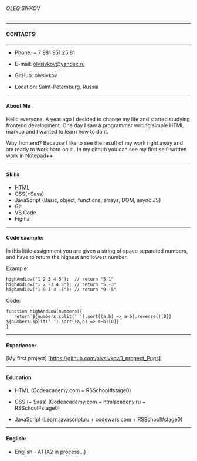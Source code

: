 

###### *OLEG SIVKOV*
*****

#### CONTACTS:
*****

* Phone: + 7 981 951 25 81

* E-mail: olvsivkov@yandex.ru

* GitHub: olvsivkov

* Location: Saint-Petersburg, Russia
*****

#### About Me
Hello everyone. A year ago I decided to change my life and started studying frontend development. One day I saw a programmer writing simple HTML markup and I wanted to learn how to do it. 

Why frontend? Because I like to see the result of my work right away and am ready to work hard on it . In my github you can see my first self-written work in Notepad++
*****

#### Skills

* HTML
* CSS(+Sass) 
* JavaScript (Basic, object, functions, arrays, DOM, async JS)
* Git
* VS Code
* Figma
*****

#### Code example:

In this little assignment you are given a string of space separated numbers, and have to return the highest and lowest number.

Example:
```
highAndLow("1 2 3 4 5");  // return "5 1"
highAndLow("1 2 -3 4 5"); // return "5 -3"
highAndLow("1 9 3 4 -5"); // return "9 -5"
```
Code:
```
function highAndLow(numbers){
   return`${numbers.split(' ').sort((a,b) => a-b).reverse()[0]} ${numbers.split(' ').sort((a,b) => a-b)[0]}`
}
```
****
#### Experience:

[My first project] [https://github.com/olvsivkov/1_progect_Pugs]
*****

#### Education

* HTML (Codeacademy.com + RSSchool#stage0)

* CSS (+ Sass) (Codeacademy.com + htmlacadeny.ru + RSSchool#stage0)

* JavaScript (Learn.javascript.ru + codewars.com + RSSchool#stage0)
*****

#### English:

* English - A1 (A2 in process…)